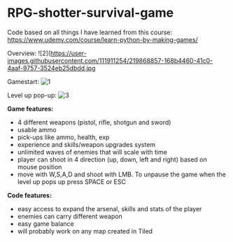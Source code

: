 # RPG-shotter-survival-game
Code based on all things I have learned from this course: https://www.udemy.com/course/learn-python-by-making-games/

Overview:
![2](https://user-images.githubusercontent.com/111911254/219868857-168b4460-41c0-4aaf-9757-3524eb25dbdd.jpg

Gamestart:
![1](https://user-images.githubusercontent.com/111911254/219868858-91cbe44e-a251-4474-aca1-ca215a848c00.jpg)

Level up pop-up:
![3](https://user-images.githubusercontent.com/111911254/219868859-dec64ef7-ad99-45c4-be6e-af8f289f3dee.jpg)



<b>Game features:</b>
<ul>
<li>4 different weapons (pistol, rifle, shotgun and sword)
<li>usable ammo
<li>pick-ups like ammo, health, exp
<li>experience and skills/weapon upgrades system
<li>unlimited waves of enemies that will scale with time
<li>player can shoot in 4 direction (up, down, left and right) based on mouse position
<li>move with W,S,A,D and shoot with LMB. To unpause the game when the level up pops up press SPACE or ESC
</ul>
<p></p>
<b>Code features:</b>
<ul>
<li>easy access to expand the arsenal, skills and stats of the player
<li>enemies can carry different weapon
<li>easy game balance
<li>will probably work on any map created in Tiled
</ul>
